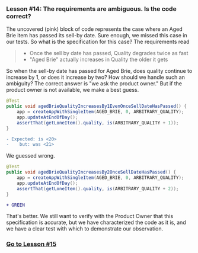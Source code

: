 ### Lesson #14: The requirements are ambiguous.  Is the code correct?
The uncovered (pink) block of code represents the case where an Aged Brie item has passed its sell-by date.  Sure enough, we missed this case in our tests.  So what is the specification for this case?  The requirements read
> - Once the sell by date has passed, Quality degrades twice as fast
> - "Aged Brie" actually increases in Quality the older it gets

So when the sell-by date has passed for Aged Brie, does quality continue to increase by 1, or does it increase by two?  How should we handle such an ambiguity?  The correct answer is "we ask the product owner."  But if the product owner is not available, we make a best guess.  

```java
@Test
public void agedBrieQualityIncreasesBy1EvenOnceSellDateHasPassed() {
    app = createAppWithSingleItem(AGED_BRIE, 0, ARBITRARY_QUALITY);
    app.updateAtEndOfDay();
    assertThat(getLoneItem().quality, is(ARBITRARY_QUALITY + 1));
}
```
```diff
- Expected: is <20>
-    but: was <21>
```
We guessed wrong.

```java
@Test
public void agedBrieQualityIncreasesBy2OnceSellDateHasPassed() {
    app = createAppWithSingleItem(AGED_BRIE, 0, ARBITRARY_QUALITY);
    app.updateAtEndOfDay();
    assertThat(getLoneItem().quality, is(ARBITRARY_QUALITY + 2));
}
```
```diff
+ GREEN
````
That's better.  We still want to verify with the Product Owner that this specification is accurate, but we have characterized the code as it is, and we have a clear test with which to demonstrate our observation.  
### [Go to Lesson #15](https://github.com/d215steinberg/GildedRose-Java/tree/Lesson%2315)
